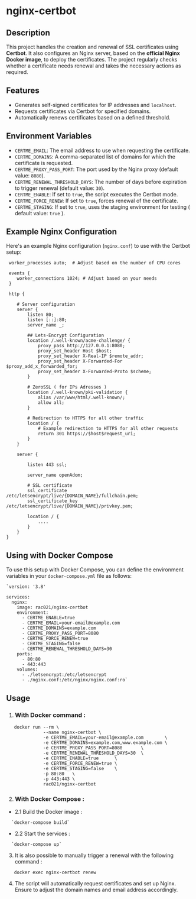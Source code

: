 # nginx-certbot

## Description

This project handles the creation and renewal of SSL certificates using **Certbot**. It also configures an Nginx server, based on the **official Nginx Docker image**, to deploy the certificates. The project regularly checks whether a certificate needs renewal and takes the necessary actions as required.

## Features

-   Generates self-signed certificates for IP addresses and `localhost`.
-   Requests certificates via Certbot for specified domains.
-   Automatically renews certificates based on a defined threshold.

## Environment Variables

-   `CERTME_EMAIL`: The email address to use when requesting the certificate.
-   `CERTME_DOMAINS`: A comma-separated list of domains for which the certificate is requested.
-   `CERTME_PROXY_PASS_PORT`: The port used by the Nginx proxy (default value: `8080`).
-   `CERTME_RENEWAL_THRESHOLD_DAYS`: The number of days before expiration to trigger renewal (default value: `30`).
-   `CERTME_ENABLE`: If set to `true`, the script executes the Certbot mode.
-   `CERTME_FORCE_RENEW`: If set to `true`, forces renewal of the certificate.
-   `CERTME_STAGING`: If set to `true`, uses the staging environment for testing ( default value: `true` ).

## Example Nginx Configuration

Here's an example Nginx configuration (`nginx.conf`) to use with the Certbot setup:

```
 worker_processes auto;  # Adjust based on the number of CPU cores

 events {
    worker_connections 1024; # Adjust based on your needs
 }

 http {
    
    # Server configuration
    server {    
        listen 80;
        listen [::]:80;
        server_name _;
     
        ## Lets-Encrypt Configuration 
        location /.well-known/acme-challenge/ {
            proxy_pass http://127.0.0.1:8080;
            proxy_set_header Host $host;
            proxy_set_header X-Real-IP $remote_addr;
            proxy_set_header X-Forwarded-For $proxy_add_x_forwarded_for;
            proxy_set_header X-Forwarded-Proto $scheme;
        }   
        
        # ZeroSSL ( for IPs Adresses )
        location /.well-known/pki-validation {
            alias /var/www/html/.well-known/;  
            allow all;
        }

        # Redirection to HTTPS for all other traffic
        location / {
            # Example redirection to HTTPS for all other requests
            return 301 https://$host$request_uri;
        }
    }
    
    server {    
        
        listen 443 ssl;
        
        server_name openAdom;
        
        # SSL certificate
        ssl_certificate     /etc/letsencrypt/live/{DOMAIN_NAME}/fullchain.pem;
        ssl_certificate_key /etc/letsencrypt/live/{DOMAIN_NAME}/privkey.pem;
       
        location / {
            ....
        }
    }
}

```

## Using with Docker Compose

To use this setup with Docker Compose, you can define the environment variables in your `docker-compose.yml` file as follows:

```
`version: '3.8'

services:
  nginx:
    image: rac021/nginx-certbot
    environment:
      - CERTME_ENABLE=true
      - CERTME_EMAIL=your-email@example.com
      - CERTME_DOMAINS=example.com
      - CERTME_PROXY_PASS_PORT=8080
      - CERTME_FORCE_RENEW=true
      - CERTME_STAGING=false
      - CERTME_RENEWAL_THRESHOLD_DAYS=30
    ports:
      - 80:80
      - 443:443
    volumes:
      - ./letsencrypt:/etc/letsencrypt
      - ./nginx.conf:/etc/nginx/nginx.conf:ro`
```
## Usage

1. ### With Docker command :

```
   docker run --rm \
              --name nginx-certbot \
              -e CERTME_EMAIL=your-email@example.com        \
              -e CERTME_DOMAINS=example.com,www.example.com \
              -e CERTME_PROXY_PASS_PORT=8080       \
              -e CERTME_RENEWAL_THRESHOLD_DAYS=30  \
              -e CERTME_ENABLE=true      \
              -e CERTME_FORCE_RENEW=true \
              -e CERTME_STAGING=false    \
              -p 80:80   \
              -p 443:443 \
              rac021/nginx-certbot
```

2. ### With Docker Compose :

  -  2.1 Build the Docker image :
  
```   
  `docker-compose build` 
```
   - 2.2 Start the services :
   
``` 
  `docker-compose up` 
```

3. It is also possible to manually trigger a renewal with the following command :

```
   docker exec nginx-certbot renew
```
4. The script will automatically request certificates and set up Nginx. Ensure to adjust the domain names and email address accordingly.
